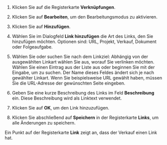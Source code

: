 <!-- markdownlint-disable-file MD041 -->
1. Klicken Sie auf die Registerkarte **Verknüpfungen**.

1. Klicken Sie auf **Bearbeiten**, um den Bearbeitungsmodus zu aktivieren.

1. Klicken Sie auf **Hinzufügen**.

1. Wählen Sie im Dialogfeld **Link hinzufügen** die Art des Links, den Sie hinzufügen möchten. Optionen sind: URL, Projekt, Verkauf, Dokument oder Folgeaufgabe.

1. Wählen Sie oder suchen Sie nach dem Linkziel: Abhängig von der ausgewählten Linkart wählen Sie aus, worauf Sie verlinken möchten. Wählen Sie einen Eintrag aus der Liste aus oder beginnen Sie mit der Eingabe, um zu suchen. Der Name dieses Feldes ändert sich je nach gewählter Linkart. Wenn Sie beispielsweise URL gewählt haben, müssen Sie die URL-Adresse der gewünschten Seite eingeben.

1. Geben Sie eine kurze Beschreibung des Links im Feld **Beschreibung** ein. Diese Beschreibung wird als Linktext verwendet.

1. Klicken Sie auf **OK**, um den Link hinzuzufügen.

1. Klicken Sie abschließend auf **Speichern** in der Registerkarte **Links**, um alle Änderungen zu speichern.

Ein Punkt auf der Registerkarte **Link** zeigt an, dass der Verkauf einen Link hat.
